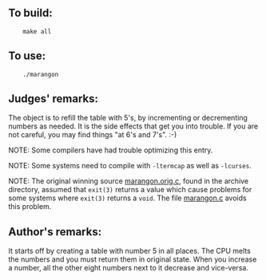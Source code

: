 ## To build:

``` <!---sh-->
    make all
```


## To use:

``` <!---sh-->
    ./marangon
```


## Judges' remarks:

The object is to refill the table with 5's, by incrementing or decrementing
numbers as needed.  It is the side effects that get you into trouble.  If you
are not careful, you may find things "at 6's and 7's".  :-)

NOTE: Some compilers have had trouble optimizing this entry.

NOTE: Some systems need to compile with `-ltermcap` as well as `-lcurses`.

NOTE: The original winning source [marangon.orig.c](%%REPO_URL%%/1992/marangon/marangon.orig.c), found in
the archive directory, assumed that `exit(3)` returns a value which cause
problems for some systems where `exit(3)` returns a `void`.  The file
[marangon.c](%%REPO_URL%%/1992/marangon/marangon.c) avoids this problem.


## Author's remarks:

It starts off by creating a table with number 5 in all places.  The CPU melts
the numbers and you must return them in original state.  When you increase a
number, all the other eight numbers next to it decrease and vice-versa.


<!--

    Copyright © 1984-2024 by Landon Curt Noll. All Rights Reserved.

    You are free to share and adapt this file under the terms of this license:

	Creative Commons Attribution-ShareAlike 4.0 International (CC BY-SA 4.0)

    For more information, see:

	https://creativecommons.org/licenses/by-sa/4.0/

-->
